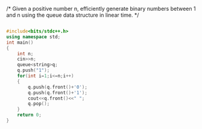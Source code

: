 /*
Given a positive number n, efficiently generate binary numbers between 1 and n using the queue data structure in linear time.
*/


```.cpp

#include<bits/stdc++.h>
using namespace std;
int main()
{
    int n;
    cin>>n;
    queue<string>q;
    q.push("1");
    for(int i=1;i<=n;i++)
    {
        q.push(q.front()+'0');
        q.push(q.front()+'1');
        cout<<q.front()<<" ";
        q.pop();
    }
    return 0;
}

```
